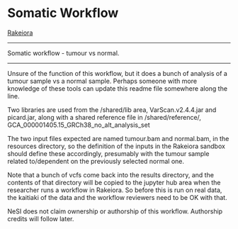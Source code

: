 # Somatic Workflow

[Rakeiora](http://rakeiora.ac.nz)

---
Somatic workflow - tumour vs normal.

---

Unsure of the function of this workflow, but it does a bunch
of analysis of a tumour sample vs a normal sample. Perhaps
someone with more knowledge of these tools can update this
readme file somewhere along the line.

Two libraries are used from the /shared/lib area,
VarScan.v2.4.4.jar and picard.jar, along with a shared
reference file in /shared/reference/,
GCA_000001405.15_GRCh38_no_alt_analysis_set

The two input files expected are named tumour.bam and normal.bam,
in the resources directory, so the definition of the inputs
in the Rakeiora sandbox should define these accordingly,
presumably with the tumour sample related to/dependent on
the previously selected normal one.

Note that a bunch of vcfs come back into the results directory,
and the contents of that directory will be copied to the jupyter hub
area when the researcher runs a workflow in Rakeiora. So before
this is run on real data, the kaitiaki of the data
and the workflow reviewers need to be OK with that.

NeSI does not claim ownership or authorship of this workflow.
Authorship credits will follow later.
